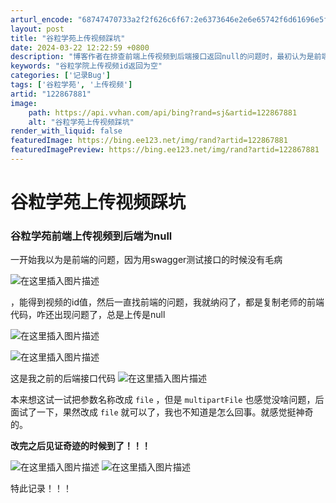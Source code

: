 ```yaml
---
arturl_encode: "68747470733a2f2f626c6f67:2e6373646e2e6e65742f6d61696e5f5363616e6e657230312f:61727469636c652f64657461696c732f313232383637383831"
layout: post
title: "谷粒学苑上传视频踩坑"
date: 2024-03-22 12:22:59 +0800
description: "博客作者在排查前端上传视频到后端接口返回null的问题时，最初认为是前端代码错误。通过使用Swagg"
keywords: "谷粒学院上传视频id返回为空"
categories: ['记录Bug']
tags: ['谷粒学苑', '上传视频']
artid: "122867881"
image:
    path: https://api.vvhan.com/api/bing?rand=sj&artid=122867881
    alt: "谷粒学苑上传视频踩坑"
render_with_liquid: false
featuredImage: https://bing.ee123.net/img/rand?artid=122867881
featuredImagePreview: https://bing.ee123.net/img/rand?artid=122867881
---
```


# 谷粒学苑上传视频踩坑

### 谷粒学苑前端上传视频到后端为null

一开始我以为是前端的问题，因为用swagger测试接口的时候没有毛病
  
![在这里插入图片描述](https://i-blog.csdnimg.cn/blog_migrate/66b4e5644fd5b3c56de807291705259d.png)

，能得到视频的id值，然后一直找前端的问题，我就纳闷了，都是复制老师的前端代码，咋还出现问题了，总是上传是null
  
![在这里插入图片描述](https://i-blog.csdnimg.cn/blog_migrate/d8ed130e32644f725941fa98f2809679.png)
  
![在这里插入图片描述](https://i-blog.csdnimg.cn/blog_migrate/7df6970e12052578931fe7985efc4579.png)

这是我之前的后端接口代码
![在这里插入图片描述](https://i-blog.csdnimg.cn/blog_migrate/88101c124e1832dd93debcd3d11ac493.png)
  
本来想这试一试把参数名称改成
`file`
，但是
`multipartFile`
也感觉没啥问题，后面试了一下，果然改成
`file`
就可以了，我也不知道是怎么回事。就感觉挺神奇的。
  
**改完之后见证奇迹的时候到了！！！**
  
![在这里插入图片描述](https://i-blog.csdnimg.cn/blog_migrate/302ffc6e864e2def31844ef3f01115b2.png)
![在这里插入图片描述](https://i-blog.csdnimg.cn/blog_migrate/804da872f9d4d89b432e7f7df0ab9b0f.png)
  
特此记录！！！